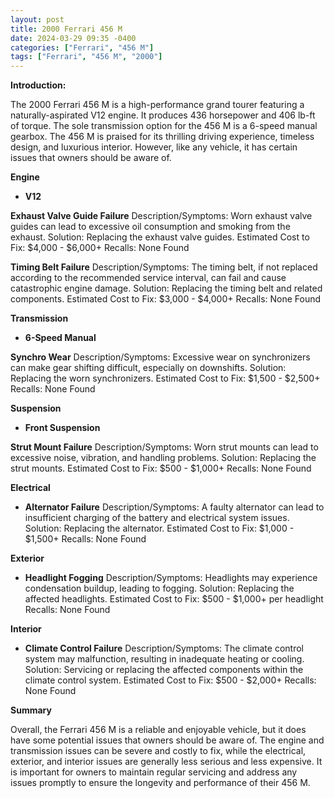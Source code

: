```yaml
---
layout: post
title: 2000 Ferrari 456 M
date: 2024-03-29 09:35 -0400
categories: ["Ferrari", "456 M"]
tags: ["Ferrari", "456 M", "2000"]
---
```

**Introduction:**

The 2000 Ferrari 456 M is a high-performance grand tourer featuring a naturally-aspirated V12 engine. It produces 436 horsepower and 406 lb-ft of torque. The sole transmission option for the 456 M is a 6-speed manual gearbox. The 456 M is praised for its thrilling driving experience, timeless design, and luxurious interior. However, like any vehicle, it has certain issues that owners should be aware of.

**Engine**

* **V12**

**Exhaust Valve Guide Failure**
Description/Symptoms: Worn exhaust valve guides can lead to excessive oil consumption and smoking from the exhaust.
Solution: Replacing the exhaust valve guides.
Estimated Cost to Fix: $4,000 - $6,000+
Recalls: None Found

**Timing Belt Failure**
Description/Symptoms: The timing belt, if not replaced according to the recommended service interval, can fail and cause catastrophic engine damage.
Solution: Replacing the timing belt and related components.
Estimated Cost to Fix: $3,000 - $4,000+
Recalls: None Found

**Transmission**

* **6-Speed Manual**

**Synchro Wear**
Description/Symptoms: Excessive wear on synchronizers can make gear shifting difficult, especially on downshifts.
Solution: Replacing the worn synchronizers.
Estimated Cost to Fix: $1,500 - $2,500+
Recalls: None Found

**Suspension**

* **Front Suspension**

**Strut Mount Failure**
Description/Symptoms: Worn strut mounts can lead to excessive noise, vibration, and handling problems.
Solution: Replacing the strut mounts.
Estimated Cost to Fix: $500 - $1,000+
Recalls: None Found

**Electrical**

* **Alternator Failure**
Description/Symptoms: A faulty alternator can lead to insufficient charging of the battery and electrical system issues.
Solution: Replacing the alternator.
Estimated Cost to Fix: $1,000 - $1,500+
Recalls: None Found

**Exterior**

* **Headlight Fogging**
Description/Symptoms: Headlights may experience condensation buildup, leading to fogging.
Solution: Replacing the affected headlights.
Estimated Cost to Fix: $500 - $1,000+ per headlight
Recalls: None Found

**Interior**

* **Climate Control Failure**
Description/Symptoms: The climate control system may malfunction, resulting in inadequate heating or cooling.
Solution: Servicing or replacing the affected components within the climate control system.
Estimated Cost to Fix: $500 - $2,000+
Recalls: None Found

**Summary**

Overall, the Ferrari 456 M is a reliable and enjoyable vehicle, but it does have some potential issues that owners should be aware of. The engine and transmission issues can be severe and costly to fix, while the electrical, exterior, and interior issues are generally less serious and less expensive. It is important for owners to maintain regular servicing and address any issues promptly to ensure the longevity and performance of their 456 M.
